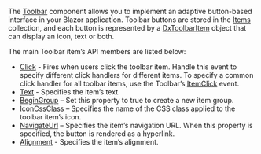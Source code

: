 The [Toolbar](https://docs.devexpress.com/Blazor/DevExpress.Blazor.DxToolbar) component allows you to implement an adaptive button-based interface in your Blazor application. Toolbar buttons are stored in the [Items](https://docs.devexpress.com/Blazor/DevExpress.Blazor.DxToolbar.Items) collection, and each button is represented by a [DxToolbarItem](https://docs.devexpress.com/Blazor/DevExpress.Blazor.DxToolbarItem) object that can display an icon, text or both.

The main Toolbar item’s API members are listed below:

*   [Click](https://docs.devexpress.com/Blazor/DevExpress.Blazor.Base.DxToolbarItemBase.Click) - Fires when users click the toolbar item. Handle this event to specify different click handlers for different items. To specify a common click handler for all toolbar items, use the Toolbar’s [ItemClick](https://docs.devexpress.com/Blazor/DevExpress.Blazor.DxToolbar.ItemClick) event.
*   [Text](https://docs.devexpress.com/Blazor/DevExpress.Blazor.Base.DxToolbarItemBase.Text) - Specifies the item’s text.
*   [BeginGroup](https://docs.devexpress.com/Blazor/DevExpress.Blazor.Base.DxToolbarItemBase.BeginGroup) – Set this property to true to create a new item group.
*   [IconCssClass](https://docs.devexpress.com/Blazor/DevExpress.Blazor.Base.DxToolbarItemBase.IconCssClass) – Specifies the name of the CSS class applied to the toolbar item’s icon.
*   [NavigateUrl](https://docs.devexpress.com/Blazor/DevExpress.Blazor.DxToolbarItem.NavigateUrl) – Specifies the item’s navigation URL. When this property is specified, the button is rendered as a hyperlink.
*   [Alignment](https://docs.devexpress.com/Blazor/DevExpress.Blazor.Base.DxToolbarItemBase.Alignment) - Specifies the item’s alignment.
